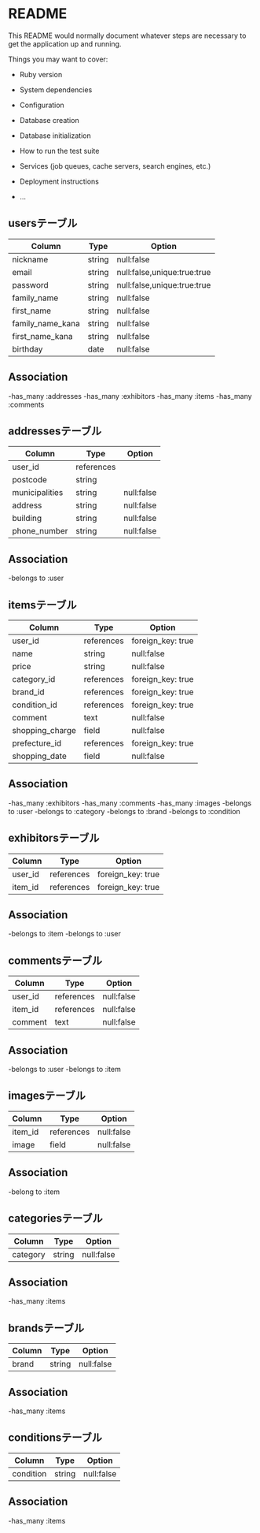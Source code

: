 # README

This README would normally document whatever steps are necessary to get the
application up and running.

Things you may want to cover:

* Ruby version

* System dependencies

* Configuration

* Database creation

* Database initialization

* How to run the test suite

* Services (job queues, cache servers, search engines, etc.)

* Deployment instructions

* ...

##  usersテーブル

|Column|Type|Option|
|------|----|------|
|nickname|string|null:false|
|email|string|null:false,unique:true:true|
|password|string|null:false,unique:true:true|
|family_name|string|null:false|
|first_name|string|null:false|
|family_name_kana|string|null:false|
|first_name_kana|string|null:false|
|birthday|date|null:false|

##  Association

-has_many :addresses
-has_many :exhibitors
-has_many :items
-has_many :comments

##  addressesテーブル

|Column|Type|Option|
|------|----|------|
|user_id|references|
|postcode|string|
|municipalities|string|null:false|
|address|string|null:false|
|building|string|null:false|
|phone_number|string|null:false|

##  Association

-belongs to :user

##  itemsテーブル

|Column|Type|Option|
|------|----|------|
|user_id|references|foreign_key: true|
|name|string|null:false|
|price|string|null:false|
|category_id|references|foreign_key: true|
|brand_id|references|foreign_key: true|
|condition_id|references|foreign_key: true|
|comment|text|null:false|
|shopping_charge|field|null:false|
|prefecture_id|references|foreign_key: true|
|shopping_date|field|null:false|

##  Association

-has_many :exhibitors
-has_many :comments
-has_many :images
-belongs to :user
-belongs to :category
-belongs to :brand
-belongs to :condition

##  exhibitorsテーブル

|Column|Type|Option|
|------|----|------|
|user_id|references|foreign_key: true|
|item_id|references|foreign_key: true|

##  Association

-belongs to :item
-belongs to :user

## commentsテーブル

|Column|Type|Option|
|------|----|------|
|user_id|references|null:false|
|item_id|references|null:false|
|comment|text|null:false|

##  Association

-belongs to :user
-belongs to :item

##  imagesテーブル

|Column|Type|Option|
|------|----|------|
|item_id|references|null:false|
|image|field|null:false|

##  Association

-belong to :item

##  categoriesテーブル

|Column|Type|Option|
|------|----|------|
|category|string|null:false|

##  Association

-has_many :items

##  brandsテーブル

|Column|Type|Option|
|------|----|------|
|brand|string|null:false|

##  Association

-has_many :items

##  conditionsテーブル

|Column|Type|Option|
|------|----|------|
|condition|string|null:false|

##  Association

-has_many :items
